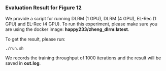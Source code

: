 ### Evaluation Result for Figure 12
We provide a script for running DLRM (1 GPU), DLRM (4 GPU), EL-Rec (1 GPU) and EL-Rec (4 GPU).
To run this experiment, please make sure you are using the docker image: **happy233/zheng_dlrm:latest**.

To get the result, please run:
```
./run.sh
```

We records the training throughput of 1000 iterations and the result will be saved in **out.log**.
